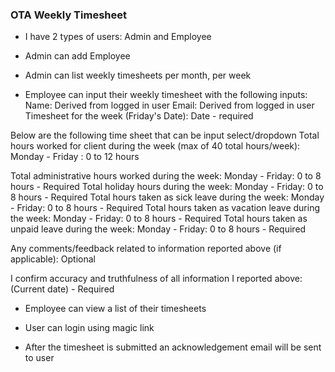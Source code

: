 ### OTA Weekly Timesheet

- I have 2 types of users: Admin and Employee

- Admin can add Employee
- Admin can list weekly timesheets per month, per week

- Employee can input their weekly timesheet with the following inputs:
Name: Derived from logged in user
Email: Derived from logged in user
Timesheet  for the week (Friday's Date): Date - required

Below are the following time sheet that can be input select/dropdown
Total hours worked for client during the week (max of 40 total hours/week):
Monday - Friday : 0 to 12 hours

Total administrative hours worked during the week: Monday - Friday: 0 to 8 hours - Required
Total holiday hours during the week: Monday - Friday: 0 to 8 hours - Required
Total hours taken as sick leave during the week: Monday - Friday: 0 to 8 hours - Required
Total hours taken as vacation leave during the week: Monday - Friday: 0 to 8 hours - Required
Total hours taken as unpaid leave during the week: Monday - Friday: 0 to 8 hours - Required


Any comments/feedback related to information reported above (if applicable): Optional

I confirm accuracy and truthfulness of all information I reported above: (Current date) - Required

- Employee can view a list of their timesheets
- User can login using magic link

- After the timesheet is submitted an acknowledgement email will be sent to user
